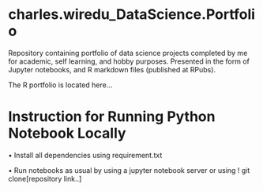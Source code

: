 # charles.wiredu_DataScience.Portfolio
Repository containing portfolio of data science projects completed by me for academic, self learning, and hobby purposes. Presented in the form of Jupyter notebooks, and R markdown files (published at RPubs).

The R portfolio is located here...

# Instruction for Running Python Notebook Locally

•	Install all dependencies using requirement.txt

• Run notebooks as usual by using a jupyter notebook server or using ! git clone[repository link..]

